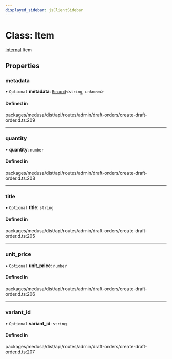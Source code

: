 ```yaml
---
displayed_sidebar: jsClientSidebar
---
```


# Class: Item

[internal](../modules/internal-8.md).Item

## Properties

### metadata

• `Optional` **metadata**: [`Record`](../modules/internal.md#record)<`string`, `unknown`\>

#### Defined in

packages/medusa/dist/api/routes/admin/draft-orders/create-draft-order.d.ts:209

___

### quantity

• **quantity**: `number`

#### Defined in

packages/medusa/dist/api/routes/admin/draft-orders/create-draft-order.d.ts:208

___

### title

• `Optional` **title**: `string`

#### Defined in

packages/medusa/dist/api/routes/admin/draft-orders/create-draft-order.d.ts:205

___

### unit\_price

• `Optional` **unit\_price**: `number`

#### Defined in

packages/medusa/dist/api/routes/admin/draft-orders/create-draft-order.d.ts:206

___

### variant\_id

• `Optional` **variant\_id**: `string`

#### Defined in

packages/medusa/dist/api/routes/admin/draft-orders/create-draft-order.d.ts:207
